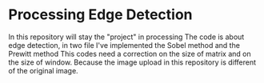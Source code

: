 # Processing Edge Detection
In this repository will stay the "project" in processing
The code is about edge detection, in two file I've implemented
the Sobel method and the Prewitt method
This codes need a correction on the size of matrix and on the size of window.
Because the image upload in this repository is different of the original image.
